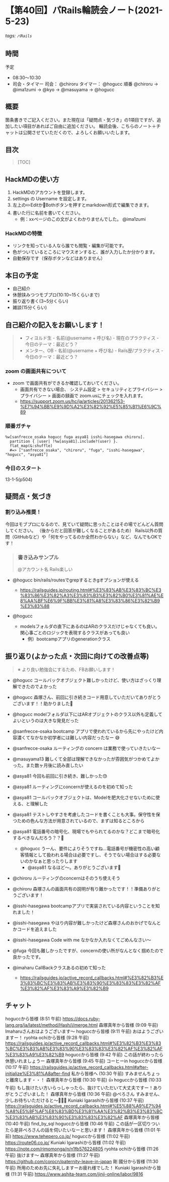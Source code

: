 # 【第40回】パRails輪読会ノート(2021-5-23)
###### tags: `パRails`
## 時間
予定
- 08:30〜10:30
- 司会・タイマー
司会： @chiroru
タイマー： @hogucc
順番 @chiroru → @ima1zumi → @kyo → @masuyama → @hogucc

## 概要
箇条書きでご記入ください。また現在は「疑問点・気づき」の1項目ですが、追加したい項目があればご自由に追加ください。
輪読会後、こちらのノート＋チャットは公開させていただくので、よろしくお願いいたします。

## 目次
> [TOC]

## HackMDの使い方
1. HackMDのアカウントを登録します。
2. settings の Username を設定します。
3. 左上の✏️Editか📖Bothボタンを押すとmarkdown形式で編集できます。
4. 書いた行に名前を書いてください。
    - 例：xxページのこの文がよくわかりませんでした。 @ima1zumi 

### HackMDの特徴
- リンクを知っている人なら誰でも閲覧・編集が可能です。
- 色がついているところにマウスオンすると、誰が入力したか分かります。
- 自動保存です（保存ボタンなどはありません）

## 本日の予定
- 自己紹介
- 休憩挟みつつモブプロ(10:10~15くらいまで)
- 振り返り書く(3~5分くらい)
- 雑談(15分くらい)


## 自己紹介の記入をお願いします！
> - フィヨルド生
    - 名前(@username + 呼び名)
    - 現在のプラクティス 
    - 今日のテーマ：最近どう？
> - メンター、OB
    - 名前(@username + 呼び名)
    - Rails歴/プラクティス
    - 今日のテーマ：最近どう？
 

### zoom の画面共有について

- zoom で画面共有ができるか確認しておいてください。
    - 画面共有できない場合、 システム設定 > セキュリティとプライバシー > プライバシー > 画面の録画で zoom.usにチェックを入れます。
    - https://support.zoom.us/hc/ja/articles/201362153-%E7%94%BB%E9%9D%A2%E3%82%92%E5%85%B1%E6%9C%89

### 順番ガチャ

```ruby=
%w[sanfrecce_osaka hogucc fuga asya81 isshi-hasegawa chiroru].
  partition { |user| !%w[asya81].include?(user) }.
  flat_map(&:shuffle)
  #=> ["sanfrecce_osaka", "chiroru", "fuga", "isshi-hasegawa", "hogucc", "asya81"]
```

### 今日のスタート
13-1-5(p504)


## 疑問点・気づき

### 割り込み推奨！
今回はモブプロになるので、見ていて疑問に思ったことはその場でどんどん質問してください。
（後からだと回答が難しくなることがあるため）
Rails以外の質問（GitHubなど）や「何をやってるのか全然わからない」など、なんでもOKです！

>### 書き込みサンプル
>@アカウント名 Rails楽しい

- @hogucc bin/rails/routesでgrepするときgオプションが使える
    - https://railsguides.jp/routing.html#%E3%83%AB%E3%83%BC%E3%83%86%E3%82%A3%E3%83%B3%E3%82%B0%E3%81%AE%E8%AA%BF%E6%9F%BB%E3%81%A8%E3%83%86%E3%82%B9%E3%83%88

- @hogucc
    - modelsフォルダの直下にあるのはARのクラスだけじゃなくても良い。関心事ごとのロジックを表現するクラスがあっても良い
        - 例）bootcampアプリのgenerationクラス


## 振り返り(よかった点・次回に向けての改善点等)
>※ より良い勉強会にするため、FBお願いします！

- @hogucc コールバックオブジェクト難しかったけど、使い方はざっくり理解できたのでよかった
- @hogucc 森塚さん、前回に引き続きコード用意していただいてありがとうございます！！助かりました🙏
- @hogucc modelフォルダ以下にはARオブジェクトのクラス以外も定義してよいというのは大きな発見だった

- @sanfrecce-osaka bootcamp アプリで使われているから先にやったけど内容濃くてなかなか初学者には難しい内容だったなー :sweat_smile: 
- @sanfrecce-osaka ルーティングの concern は業務で使っていきたいなー
- @masuyama13 難しくて全部は理解できなかったが雰囲気がつかめてよかった。また数ヶ月後に読み直したい

- @asya81 今回も前回に引き続き、難しかった😓
- @asya81 ルーティングにconcernが使えるのを初めて知った
- @asya81 コールバックオブジェクトは、Modelを肥大化させないために使える、と理解した
- @asya81 テストしやすさを考慮したコードを書くことも大事。保守性を保つための色んな方法が用意されているので、まずは知るところから
- @asya81 電話番号の暗号化、現場でもやられてるのかな？どこまで暗号化するべきなんだろう？？🤔
    - @hogucc うーん、要件によりそうですね...電話番号が機密性の高い顧客情報として扱われる場合は必要ですし、そうでない場合はする必要ないのかなぁと思ったりします
        - @asya81 なるほど〜。ありがとうございます🙏

- @chiroru ルーティングのconcernはそのうち使えそう
- @chiroru 森塚さんの画面共有の説明が有り難かったです！！準備ありがとうございます！

- @isshi-hasegawa bootcampアプリで実装されている内容ということを知れました！
- @isshi-hasegawa やはり内容が難しかったけど森塚さんのおかげでなんとかコードを追えました
- @isshi-hasegawa Code with me なかなか入れなくてごめんなさい～



- @fuga 今回も難しかったですが、concernの使い所がなんとなく掴めたので良かったです。

- @imaharu CallBackクラスあるの初めて知った
	- https://railsguides.jp/active_record_callbacks.html#%E3%82%B3%E3%83%BC%E3%83%AB%E3%83%90%E3%83%83%E3%82%AF%E3%82%AF%E3%83%A9%E3%82%B9

## チャット
hoguccから皆様 (8:51 午前)
https://docs.ruby-lang.org/ja/latest/method/Hash/i/merge.html
森塚真年から皆様 (9:09 午前)
Imaharuさんおはようございます〜
hoguccから皆様 (9:11 午前)
おはようございますー！
ryohta ochiから皆様 (9:28 午前)
https://railsguides.jp/active_record_callbacks.html#%E3%82%B3%E3%83%BC%E3%83%AB%E3%83%90%E3%83%83%E3%82%AF%E3%82%AF%E3%83%A9%E3%82%B9
hoguccから皆様 (9:42 午前)
この話が終わったら休憩いれましょうー
森塚真年から皆様 (9:45 午前)
コーヒーin
hoguccから皆様 (10:17 午前)
https://railsguides.jp/active_record_callbacks.html#after-initialize%E3%81%A8after-find
私から皆様へ (10:30 午前)
すみませんちょっと離席します・・！
森塚真年から皆様 (10:30 午前)
👍
hoguccから皆様 (10:33 午前)
もし抜けたい方いらっしゃったら、抜けていただいて大丈夫ですー！ありがとうございました！
森塚真年から皆様 (10:36 午前)
@ぺろさん すみません、少しお待ちいただけると〜🙏🙏🙏
Kuniaki Igarashiから皆様 (10:37 午前)
https://railsguides.jp/active_record_callbacks.html#%E5%88%A9%E7%94%A8%E5%8F%AF%E8%83%BD%E3%81%AA%E3%82%B3%E3%83%BC%E3%83%AB%E3%83%90%E3%83%83%E3%82%AF
森塚真年から皆様 (10:40 午前)
find_by_sql
hoguccから皆様 (10:46 午前)
この話が一区切りついたら是非ぺろさんの話を伺いたいなーと思います！
森塚真年から皆様 (11:01 午前)
https://www.tehepero.co.jp/
hoguccから皆様 (11:02 午前)
https://route06.co.jp/
Kuniaki Igarashiから皆様 (11:02 午前)
https://note.com/rimomonga/n/n1fb576224805
ryohta ochiから皆様 (11:26 午前)
抜けます〜
森塚真年から皆様 (11:27 午前)
https://github.com/corocn/paternity-leave-in-japan
剛 國分から皆様 (11:30 午前)
所用のためお先に失礼しますーお疲れ様でした！
Kuniaki Igarashiから皆様 (11:31 午前)
https://www.ashita-team.com/jinji-online/labor/9816


